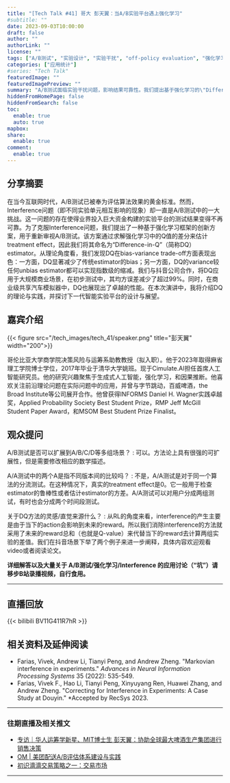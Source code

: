 ```yaml
---
title: "[Tech Talk #41] 哥大 彭天翼：当A/B实验平台遇上强化学习"
#subtitle: ""
date: 2023-09-03T10:00:00
draft: false
author: ""
authorLink: ""
license: ""
tags: ["A/B测试", "实验设计", "实验干扰", "off-policy evaluation", "强化学习"]
categories: ["应用统计"]
#series: "Tech Talk"
featuredImage: ""
featuredImagePreview: ""
summary: "A/B测试面临实验干扰问题，影响结果可靠性。我们提出基于强化学习的\"Difference-in-Q\"(DQ)估计器，通过求解Q值差分估计treatment effect。理论上，DQ在偏差-方差权衡方面表现出色，显著降低偏差，方差指数级缩减。与抖音合作应用于大规模商业场景，均方误差减少99%以上，展现卓越性能。"
hiddenFromHomePage: false
hiddenFromSearch: false
toc:
  enable: true
  auto: true
mapbox:
share:
  enable: true
comment:
  enable: true
---
```



## 分享摘要
在当今互联网时代，A/B测试已被奉为评估算法效果的黄金标准。然而，Interference问题（即不同实验单元相互影响的现象）却一直是A/B测试中的一大挑战。这一问题的存在使得业界投入巨大资金构建的实验平台的测试结果变得不再可靠。为了克服Interference问题，我们提出了一种基于强化学习框架的创新方案，用于重新审视A/B测试。该方案通过求解强化学习中的Q值的差分来估计treatment effect，因此我们将其命名为“Difference-in-Q”（简称DQ）estimator。从理论角度看，我们发现DQ在bias-variance trade-off方面表现出色：一方面，DQ显著减少了传统estimator的bias；另一方面，DQ的variance较任何unbias estimator都可以实现指数级的缩减。我们与抖音公司合作，将DQ应用于大规模商业场景，在初步测试中，其均方误差减少了超过99%。同时，在商业级共享汽车模拟器中，DQ也展现出了卓越的性能。在本次演讲中，我将介绍DQ的理论与实践，并探讨下一代智能实验平台的设计与展望。


## 嘉宾介绍
{{< figure src="/tech_images/tech_41/speaker.png" title="彭天翼" width="200">}}

哥伦比亚大学商学院决策风险与运筹系助教教授（拟入职）。他于2023年取得麻省理工学院博士学位，2017年毕业于清华大学姚班。现于Cimulate.AI担任首席人工智能研究员。他的研究兴趣聚焦于生成式人工智能，强化学习，和因果推断。他喜欢关注前沿理论问题在实际问题中的应用，并曾与字节跳动，百威啤酒，the Broad Institute等公司展开合作。他曾获得INFORMS Daniel H. Wagner实践卓越奖，Applied Probability Society Best Student Prize，RMP Jeff McGill Student Paper Award，和MSOM Best Student Prize Finalist。

 
## 观众提问
A/B测试是否可以扩展到A/B/C/D等多组场景？
: 可以。方法论上具有很强的可扩展性，但是需要修改相应的数学描述。


A/A测试中的两个A是指不同版本间的比较吗？
: 不是，A/A测试是对于同一个算法的分流测试。在这种情况下，真实的treatment effect是0。它一般用于检查estimator的鲁棒性或者估计estimator的方差。A/A测试可以对用户分成两组测试，有时也会分成两个时间段测试。

关于DQ方法的灵感/直觉来源什么？
: 从RL的角度来看，interference的产生主要是由于当下的action会影响到未来的reward。所以我们消除interference的方法就采用了未来的reward总和（也就是Q-value）来代替当下的reward去计算两组实验的差值。我们在抖音场景下举了两个例子来进一步阐释，具体内容欢迎观看video或者阅读论文。

**详细解答以及大量关于 A/B测试/强化学习/Interference 的应用讨论（“坑”）请移步B站录播视频，自行食用。**

---

## 直播回放
{{< bilibili BV11G411R7hR >}}

## 相关资料及延伸阅读
- Farias, Vivek, Andrew Li, Tianyi Peng, and Andrew Zheng. "Markovian interference in experiments." *Advances in Neural Information Processing Systems* 35 (2022): 535-549.
- Farias, Vivek F., Hao Li, Tianyi Peng, Xinyuyang Ren, Huawei Zhang, and Andrew Zheng. "Correcting for Interference in Experiments: A Case Study at Douyin." *Accepted by RecSys 2023.
---

### 往期直播及相关推文
- [专访｜华人运筹学新星、MIT博士生 彭天翼：协助全球最大啤酒生产集团进行销售决策](https://mp.weixin.qq.com/s/GSfAatYmLMcVna1Q12exHA)
- [OM | 美团配送A/B评估体系建设与实践](https://mp.weixin.qq.com/s/9TjC9NWeA492lpydyrDr2A)
- [初识滴滴交易策略之一：交易市场](https://mp.weixin.qq.com/s/qPPycUikDrHZFoGij3I-pg)

---
 